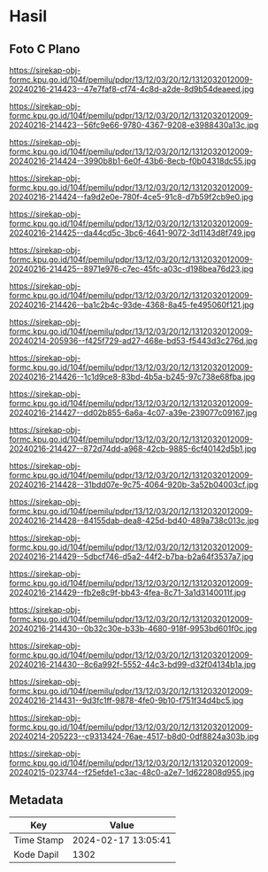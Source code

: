 # Hasil

## Foto C Plano

https://sirekap-obj-formc.kpu.go.id/104f/pemilu/pdpr/13/12/03/20/12/1312032012009-20240216-214423--47e7faf8-cf74-4c8d-a2de-8d9b54deaeed.jpg

https://sirekap-obj-formc.kpu.go.id/104f/pemilu/pdpr/13/12/03/20/12/1312032012009-20240216-214423--56fc9e66-9780-4367-9208-e3988430a13c.jpg

https://sirekap-obj-formc.kpu.go.id/104f/pemilu/pdpr/13/12/03/20/12/1312032012009-20240216-214424--3990b8b1-6e0f-43b6-8ecb-f0b04318dc55.jpg

https://sirekap-obj-formc.kpu.go.id/104f/pemilu/pdpr/13/12/03/20/12/1312032012009-20240216-214424--fa9d2e0e-780f-4ce5-91c8-d7b59f2cb9e0.jpg

https://sirekap-obj-formc.kpu.go.id/104f/pemilu/pdpr/13/12/03/20/12/1312032012009-20240216-214425--da44cd5c-3bc6-4641-9072-3d1143d8f749.jpg

https://sirekap-obj-formc.kpu.go.id/104f/pemilu/pdpr/13/12/03/20/12/1312032012009-20240216-214425--8971e976-c7ec-45fc-a03c-d198bea76d23.jpg

https://sirekap-obj-formc.kpu.go.id/104f/pemilu/pdpr/13/12/03/20/12/1312032012009-20240216-214426--ba1c2b4c-93de-4368-8a45-fe495060f121.jpg

https://sirekap-obj-formc.kpu.go.id/104f/pemilu/pdpr/13/12/03/20/12/1312032012009-20240214-205936--f425f729-ad27-468e-bd53-f5443d3c276d.jpg

https://sirekap-obj-formc.kpu.go.id/104f/pemilu/pdpr/13/12/03/20/12/1312032012009-20240216-214426--1c1d9ce8-83bd-4b5a-b245-97c738e68fba.jpg

https://sirekap-obj-formc.kpu.go.id/104f/pemilu/pdpr/13/12/03/20/12/1312032012009-20240216-214427--dd02b855-6a6a-4c07-a39e-239077c09167.jpg

https://sirekap-obj-formc.kpu.go.id/104f/pemilu/pdpr/13/12/03/20/12/1312032012009-20240216-214427--872d74dd-a968-42cb-9885-6cf40142d5b1.jpg

https://sirekap-obj-formc.kpu.go.id/104f/pemilu/pdpr/13/12/03/20/12/1312032012009-20240216-214428--31bdd07e-9c75-4064-920b-3a52b04003cf.jpg

https://sirekap-obj-formc.kpu.go.id/104f/pemilu/pdpr/13/12/03/20/12/1312032012009-20240216-214428--84155dab-dea8-425d-bd40-489a738c013c.jpg

https://sirekap-obj-formc.kpu.go.id/104f/pemilu/pdpr/13/12/03/20/12/1312032012009-20240216-214429--5dbcf746-d5a2-44f2-b7ba-b2a64f3537a7.jpg

https://sirekap-obj-formc.kpu.go.id/104f/pemilu/pdpr/13/12/03/20/12/1312032012009-20240216-214429--fb2e8c9f-bb43-4fea-8c71-3a1d3140011f.jpg

https://sirekap-obj-formc.kpu.go.id/104f/pemilu/pdpr/13/12/03/20/12/1312032012009-20240216-214430--0b32c30e-b33b-4680-918f-9953bd601f0c.jpg

https://sirekap-obj-formc.kpu.go.id/104f/pemilu/pdpr/13/12/03/20/12/1312032012009-20240216-214430--8c6a992f-5552-44c3-bd99-d32f04134b1a.jpg

https://sirekap-obj-formc.kpu.go.id/104f/pemilu/pdpr/13/12/03/20/12/1312032012009-20240216-214431--9d3fc1ff-9878-4fe0-9b10-f751f34d4bc5.jpg

https://sirekap-obj-formc.kpu.go.id/104f/pemilu/pdpr/13/12/03/20/12/1312032012009-20240214-205223--c9313424-76ae-4517-b8d0-0df8824a303b.jpg

https://sirekap-obj-formc.kpu.go.id/104f/pemilu/pdpr/13/12/03/20/12/1312032012009-20240215-023744--f25efde1-c3ac-48c0-a2e7-1d622808d955.jpg


## Metadata

| Key        | Value               |
| ---------- | ------------------- |
| Time Stamp | 2024-02-17 13:05:41 |
| Kode Dapil | 1302                |



